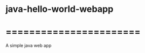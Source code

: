 java-hello-world-webapp
=======================
=======================
======================
A simple java web app